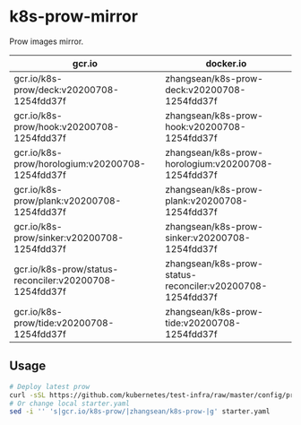 # k8s-prow-mirror

Prow images mirror.

gcr.io | docker.io
---|---
gcr.io/k8s-prow/deck:v20200708-1254fdd37f | zhangsean/k8s-prow-deck:v20200708-1254fdd37f
gcr.io/k8s-prow/hook:v20200708-1254fdd37f | zhangsean/k8s-prow-hook:v20200708-1254fdd37f
gcr.io/k8s-prow/horologium:v20200708-1254fdd37f | zhangsean/k8s-prow-horologium:v20200708-1254fdd37f
gcr.io/k8s-prow/plank:v20200708-1254fdd37f | zhangsean/k8s-prow-plank:v20200708-1254fdd37f
gcr.io/k8s-prow/sinker:v20200708-1254fdd37f | zhangsean/k8s-prow-sinker:v20200708-1254fdd37f
gcr.io/k8s-prow/status-reconciler:v20200708-1254fdd37f | zhangsean/k8s-prow-status-reconciler:v20200708-1254fdd37f
gcr.io/k8s-prow/tide:v20200708-1254fdd37f | zhangsean/k8s-prow-tide:v20200708-1254fdd37f

## Usage

```bash
# Deploy latest prow
curl -sSL https://github.com/kubernetes/test-infra/raw/master/config/prow/cluster/starter.yaml | sed 's|gcr.io/k8s-prow/|zhangsean/k8s-prow-|g' | kubectl apply -f -
# Or change local starter.yaml
sed -i '' 's|gcr.io/k8s-prow/|zhangsean/k8s-prow-|g' starter.yaml
```
